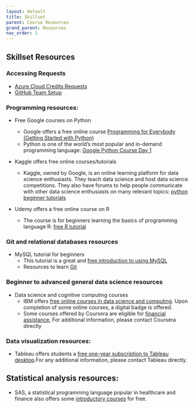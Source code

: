 ```yaml
---
layout: default
title: Skillset
parent: Course Resources
grand_parent: Resources
nav_order: 1
---
```

## Skillset Resources

### Accessing Requests
- [Azure Cloud Credits Requests](https://docs.google.com/forms/d/e/1FAIpQLSejRkm01TPBkwieuouxBcqCss4Q9B1meR9200NKngwok97Kmg/viewform)
- [GitHub Team Setup](https://docs.google.com/forms/d/e/1FAIpQLSezdoDE-3gJ7ow6Pchbpa_c_22Tdo4-WoeVuSCBX5AIJ9iEAA/viewform)

### Programming resources: 

- Free Google courses on Python 
     - Google offers a free online course [Programming for Everybody (Getting Started with Python)](https://learndigital.withgoogle.com/digitalgarage/course/programming-for-everybody-python) 
     - Python is one of the world’s most popular and in-demand programming language: [Google Python Course Day 1](https://www.youtube.com/watch?v=tKTZoB2Vjuk&t=898s)
      
- Kaggle offers free online courses/tutorials 
     - Kaggle, owned by Google, is an online learning platform for data science enthusiasts. They teach data science and host data science competitions. They also have forums to help people communicate with other data science enthusiasts on many relevant topics: [python beginner tutorials](https://www.kaggle.com/learn/python)
      
- Udemy offers a free online course on R
     - The course is for beginners learning the basics of programming language R: [free R tutorial](https://www.udemy.com/course/r-basics/?LSNPUBID=JVFxdTr9V80&ranEAID=JVFxdTr9V80&ranMID=39197&ranSiteID=JVFxdTr9V80-K3jzsZrSlmrioQNXjgcjhQ&utm_medium=udemyads&utm_source=aff-campaign)

### Git and relational databases resources
- MySQL tutorial for beginners
     - This tutorial is a great and [free introduction to using MySQL](https://www.youtube.com/watch?v=7S_tz1z_5bA&t=913s) 
     - Resources to learn [Git](https://try.github.io/)

### Beginner to advanced general data science resources
- Data science and cognitive computing courses 
     - IBM offers [free online courses in data science and computing](https://cognitiveclass.ai/). Upon completion of some online courses, a digital badge is offered. 
     - Some courses offered by Coursera are eligible for [financial assistance](https://learner.coursera.help/hc/en-us/articles/115003084226-Solve-problems-with-Financial-Aid-or-Scholarships), For additional information, please contact Coursera directly

### Data visualization resources: 
- Tableau offers students a [free one-year subscription to Tableau desktop](https://www.tableau.com/academic/students).For any additional information, please contact Tableau directly. 

## Statistical analysis resources: 
- SAS, a statistical programming language popular in healthcare and finance also offers some [introductory courses](https://www.sas.com/en_us/training/offers/free-training.html) for free. 
